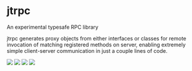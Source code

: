 # jtrpc
An experimental typesafe RPC library

jtrpc generates proxy objects from either interfaces or classes for remote invocation of matching registered methods on server, enabling extremely simple client-server communication in just a couple lines of code. 


![](https://i.gyazo.com/7454eb3d9cafd38f84051985770ac765.png)
![](https://i.gyazo.com/41b29938b91e9d42bced4178e1f95733.png)
![](https://i.gyazo.com/68434c72271f19ba58e207a31c839098.png)
![](https://i.gyazo.com/17c39388d228add6aa4ea110f89241c9.png)
